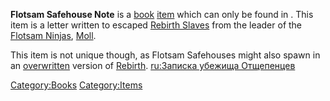 **Flotsam Safehouse Note** is a [book](Lore_Books.md "wikilink")
[item](Items.md "wikilink") which can only be found in [](Flotsam_Safehouse.md). This item is a letter written
to escaped [Rebirth Slaves](Rebirth_Slaves.md "wikilink") from the leader
of the [Flotsam Ninjas](02%20-%20Projects%20&%20Wikis/Kenshi/Kenshi%20Wiki/Kenshi%20Wiki%20Template/Flotsam_Ninjas.md "wikilink"),
[Moll](Moll.md "wikilink").

This item is not unique though, as Flotsam Safehouses might also spawn
in an [overwritten](Town_Overrides.md "wikilink") version of
[Rebirth](Rebirth.md "wikilink"). [ru:Записка убежища
Отщепенцев](ru:Записка_убежища_Отщепенцев "wikilink")

[Category:Books](Category:Books "wikilink")
[Category:Items](Category:Items "wikilink")